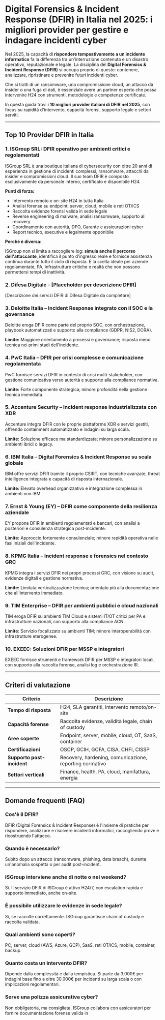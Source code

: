 # Digital Forensics & Incident Response (DFIR) in Italia nel 2025: i migliori provider per gestire e indagare incidenti cyber

Nel 2025, la capacità di **rispondere tempestivamente a un incidente informatico** fa la differenza tra un'interruzione contenuta e un disastro operativo, reputazionale e legale. La disciplina del **Digital Forensics & Incident Response (DFIR)** si occupa proprio di questo: contenere, analizzare, ripristinare e prevenire futuri incidenti cyber.

Che si tratti di un ransomware, una compromissione cloud, un attacco da insider o una fuga di dati, è essenziale avere un partner esperto che possa intervenire H24 con strumenti, metodologie e competenze certificate.

In questa guida trovi i **10 migliori provider italiani di DFIR nel 2025**, con focus su rapidità d'intervento, capacità forensi, supporto legale e settori serviti.

---

## Top 10 Provider DFIR in Italia

### 1. ISGroup SRL: DFIR operativo per ambienti critici e regolamentati

ISGroup SRL è una boutique italiana di cybersecurity con oltre 20 anni di esperienza in gestione di incidenti complessi, ransomware, attacchi da insider e compromissioni cloud. Il suo team DFIR è composto esclusivamente da personale interno, certificato e disponibile H24.

**Punti di forza:**

- Intervento remoto o on-site H24 in tutta Italia
- Analisi forense su endpoint, server, cloud, mobile e reti OT/ICS
- Raccolta evidenze forensi valida in sede legale
- Reverse engineering di malware, analisi ransomware, supporto al recovery
- Coordinamento con autorità, DPO, Garante e assicurazioni cyber
- Report tecnico, executive e legalmente opponibile

**Perché è diversa:**

ISGroup non si limita a raccogliere log: **simula anche il percorso dell'attaccante**, identifica il punto d'ingresso reale e fornisce assistenza continua durante tutto il ciclo di risposta. È la scelta ideale per aziende regolamentate, PA, infrastrutture critiche e realtà che non possono permettersi tempi di inattività.

### 2. Difesa Digitale – [Placeholder per descrizione DFIR]

[Descrizione dei servizi DFIR di Difesa Digitale da completare]

### 3. Deloitte Italia – Incident Response integrato con il SOC e la governance

Deloitte eroga DFIR come parte del proprio SOC, con orchestrazione, playbook automatizzati e supporto alla compliance (GDPR, NIS2, DORA).

**Limite:** Maggiore orientamento a processi e governance; risposta meno tecnica nei primi stadi dell'incidente.

### 4. PwC Italia – DFIR per crisi complesse e comunicazione regolamentata

PwC fornisce servizi DFIR in contesto di crisi multi-stakeholder, con gestione comunicativa verso autorità e supporto alla compliance normativa.

**Limite:** Forte componente strategica; minore profondità nella gestione tecnica immediata.

### 5. Accenture Security – Incident response industrializzata con XDR

Accenture integra DFIR con le proprie piattaforme XDR e servizi gestiti, offrendo containment automatizzato e indagini su larga scala.

**Limite:** Soluzione efficace ma standardizzata; minore personalizzazione su ambienti ibridi o legacy.

### 6. IBM Italia – Digital Forensics & Incident Response su scala globale

IBM offre servizi DFIR tramite il proprio CSIRT, con tecniche avanzate, threat intelligence integrata e capacità di risposta internazionale.

**Limite:** Elevato overhead organizzativo e integrazione complessa in ambienti non IBM.

### 7. Ernst & Young (EY) – DFIR come componente della resilienza aziendale

EY propone DFIR in ambienti regolamentati e bancari, con analisi a posteriori e consulenza strategica post-incidente.

**Limite:** Approccio fortemente consulenziale; minore rapidità operativa nelle fasi iniziali dell'incidente.

### 8. KPMG Italia – Incident response e forensics nel contesto GRC

KPMG integra i servizi DFIR nei propri processi GRC, con visione su audit, evidenze digitali e gestione normativa.

**Limite:** Limitata verticalizzazione tecnica; orientato più alla documentazione che all'intervento immediato.

### 9. TIM Enterprise – DFIR per ambienti pubblici e cloud nazionali

TIM eroga DFIR su ambienti TIM Cloud e sistemi IT/OT critici per PA e infrastrutture nazionali, con supporto alla compliance ACN.

**Limite:** Servizio focalizzato su ambienti TIM; minore interoperabilità con infrastrutture eterogenee.

### 10. EXEEC: Soluzioni DFIR per MSSP e integratori

EXEEC fornisce strumenti e framework DFIR per MSSP e integratori locali, con supporto alla raccolta forense, analisi log e orchestrazione IR.

---

## Criteri di valutazione

| Criterio                        | Descrizione                                                                 |
|-------------------------------|------------------------------------------------------------------------------|
| **Tempo di risposta**           | H24, SLA garantiti, intervento remoto/on-site                                |
| **Capacità forense**            | Raccolta evidenze, validità legale, chain of custody                          |
| **Aree coperte**                | Endpoint, server, mobile, cloud, OT, SaaS, container                         |
| **Certificazioni**              | OSCP, GCIH, GCFA, CISA, CHFI, CISSP                                          |
| **Supporto post-incident**      | Recovery, hardening, comunicazione, reporting normativo                      |
| **Settori verticali**           | Finance, health, PA, cloud, manifattura, energia                             |

---

## Domande frequenti (FAQ)

### Cos'è il DFIR?
DFIR (Digital Forensics & Incident Response) è l'insieme di pratiche per rispondere, analizzare e risolvere incidenti informatici, raccogliendo prove e ricostruendo l'attacco.

### Quando è necessario?
Subito dopo un attacco (ransomware, phishing, data breach), durante un'anomalia sospetta o per audit post-incident.

### ISGroup interviene anche di notte o nei weekend?
Sì. Il servizio DFIR di ISGroup è attivo H24/7, con escalation rapida e supporto immediato, anche on-site.

### È possibile utilizzare le evidenze in sede legale?
Sì, se raccolte correttamente. ISGroup garantisce chain of custody e raccolta validata.

### Quali ambienti sono coperti?
PC, server, cloud (AWS, Azure, GCP), SaaS, reti OT/ICS, mobile, container, backup.

### Quanto costa un intervento DFIR?
Dipende dalla complessità e dalla tempistica. Si parte da 3.000€ per indagini base fino a oltre 30.000€ per incidenti su larga scala o con implicazioni regolamentari.

### Serve una polizza assicurativa cyber?
Non obbligatoria, ma consigliata. ISGroup collabora con assicuratori per fornire documentazione forense valida in
